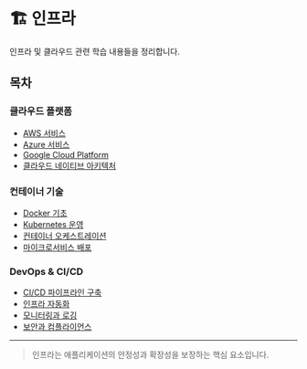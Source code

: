 # 🏗️ 인프라

인프라 및 클라우드 관련 학습 내용들을 정리합니다.

## 목차

### 클라우드 플랫폼
- [AWS 서비스](./aws-services.md)
- [Azure 서비스](./azure-services.md)
- [Google Cloud Platform](./gcp-services.md)
- [클라우드 네이티브 아키텍처](./cloud-native-architecture.md)

### 컨테이너 기술
- [Docker 기초](./docker-basics.md)
- [Kubernetes 운영](./kubernetes-operations.md)
- [컨테이너 오케스트레이션](./container-orchestration.md)
- [마이크로서비스 배포](./microservices-deployment.md)

### DevOps & CI/CD
- [CI/CD 파이프라인 구축](./cicd-pipeline-setup.md)
- [인프라 자동화](./infrastructure-automation.md)
- [모니터링과 로깅](./monitoring-logging.md)
- [보안과 컴플라이언스](./security-compliance.md)

---

> 인프라는 애플리케이션의 안정성과 확장성을 보장하는 핵심 요소입니다.